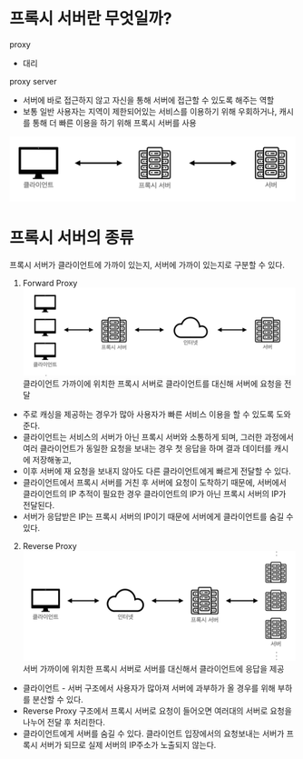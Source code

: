 # 프록시 서버란 무엇일까?

proxy 
- 대리

proxy server 
- 서버에 바로 접근하지 않고 자신을 통해 서버에 접근할 수 있도록 해주는 역할
- 보통 일반 사용자는 지역이 제한되어있는 서비스를 이용하기 위해 우회하거나, 캐시를 통해 더 빠른 이용을 하기 위해 프록시 서버를 사용

![img.png](../images/프록시서버/img.png)

# 프록시 서버의 종류
프록시 서버가 클라이언트에 가까이 있는지, 서버에 가까이 있는지로 구분할 수 있다.

1. Forward Proxy
![img_1.png](../images/프록시서버/img_1.png)
클라이언트 가까이에 위치한 프록시 서버로 클라이언트를 대신해 서버에 요청을 전달
- 주로 캐싱을 제공하는 경우가 많아 사용자가 빠른 서비스 이용을 할 수 있도록 도와준다.
- 클라이언트는 서비스의 서버가 아닌 프록시 서버와 소통하게 되며, 그러한 과정에서 여러 클라이언트가 동일한 요청을 보내는 경우 첫 응답을 하며 결과 데이터를 캐시에 저장해놓고, 
- 이후 서버에 재 요청을 보내지 않아도 다른 클라이언트에게 빠르게 전달할 수 있다.
- 클라이언트에서 프록시 서버를 거친 후 서버에 요청이 도착하기 때문에, 서버에서 클라이언트의 IP 추적이 필요한 경우 클라이언트의 IP가 아닌 프록시 서버의 IP가 전달된다. 
- 서버가 응답받은 IP는 프록시 서버의 IP이기 때문에 서버에게 클라이언트를 숨길 수 있다.

2. Reverse Proxy 
![img_2.png](../images/프록시서버/img_2.png)
서버 가까이에 위치한 프록시 서버로 서버를 대신해서 클라이언트에 응답을 제공
- 클라이언트 - 서버 구조에서 사용자가 많아져 서버에 과부하가 올 경우를 위해 부하를 분산할 수 있다. 
- Reverse Proxy 구조에서 프록시 서버로 요청이 들어오면 여러대의 서버로 요청을 나누어 전달 후 처리한다.
- 클라이언트에게 서버를 숨길 수 있다.
클라이언트 입장에서의 요청보내는 서버가 프록시 서버가 되므로 실제 서버의 IP주소가 노출되지 않는다.